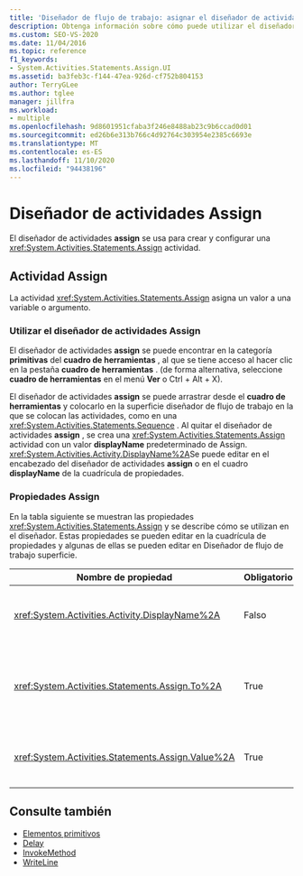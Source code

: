 ```yaml
---
title: 'Diseñador de flujo de trabajo: asignar el diseñador de actividades'
description: Obtenga información sobre cómo puede utilizar el diseñador de actividades Assign para crear y configurar una actividad Assign y cómo la actividad Assign asigna un valor a una variable o argumento.
ms.custom: SEO-VS-2020
ms.date: 11/04/2016
ms.topic: reference
f1_keywords:
- System.Activities.Statements.Assign.UI
ms.assetid: ba3feb3c-f144-47ea-926d-cf752b804153
author: TerryGLee
ms.author: tglee
manager: jillfra
ms.workload:
- multiple
ms.openlocfilehash: 9d8601951cfaba3f246e8488ab23c9b6ccad0d01
ms.sourcegitcommit: ed26b6e313b766c4d92764c303954e2385c6693e
ms.translationtype: MT
ms.contentlocale: es-ES
ms.lasthandoff: 11/10/2020
ms.locfileid: "94438196"
---
```

# <a name="assign-activity-designer"></a>Diseñador de actividades Assign

El diseñador de actividades **assign** se usa para crear y configurar una <xref:System.Activities.Statements.Assign> actividad.

## <a name="the-assign-activity"></a>Actividad Assign

La actividad <xref:System.Activities.Statements.Assign> asigna un valor a una variable o argumento.

### <a name="using-the-assign-activity-designer"></a>Utilizar el diseñador de actividades Assign

El diseñador de actividades **assign** se puede encontrar en la categoría **primitivas** del **cuadro de herramientas** , al que se tiene acceso al hacer clic en la pestaña **cuadro de herramientas** . (de forma alternativa, seleccione **cuadro de herramientas** en el menú **Ver** o Ctrl + Alt + X).

El diseñador de actividades **assign** se puede arrastrar desde el **cuadro de herramientas** y colocarlo en la superficie diseñador de flujo de trabajo en la que se colocan las actividades, como en una <xref:System.Activities.Statements.Sequence> . Al quitar el diseñador de actividades **assign** , se crea una <xref:System.Activities.Statements.Assign> actividad con un valor **displayName** predeterminado de Assign. <xref:System.Activities.Activity.DisplayName%2A>Se puede editar en el encabezado del diseñador de actividades **assign** o en el cuadro **displayName** de la cuadrícula de propiedades.

### <a name="the-assign-properties"></a>Propiedades Assign

En la tabla siguiente se muestran las propiedades <xref:System.Activities.Statements.Assign> y se describe cómo se utilizan en el diseñador. Estas propiedades se pueden editar en la cuadrícula de propiedades y algunas de ellas se pueden editar en Diseñador de flujo de trabajo superficie.

|Nombre de propiedad|Obligatorio|Uso|
|-|--------------|-|
|<xref:System.Activities.Activity.DisplayName%2A>|Falso|Nombre descriptivo de la actividad <xref:System.Activities.Statements.Assign>. El valor predeterminado es Assign. Pese a que el valor <xref:System.Activities.Activity.DisplayName%2A> no es obligatorio, se recomienda usar uno.|
|<xref:System.Activities.Statements.Assign.To%2A>|True|La variable o argumento al que está asignado <xref:System.Activities.Statements.Assign.Value%2A>. El valor debe ser un identificador de Visual Basic válido. Para establecer la propiedad, escriba una expresión de Visual Basic en el cuadro **para** del diseñador de actividades **assign** o en la cuadrícula de propiedades.|
|<xref:System.Activities.Statements.Assign.Value%2A>|True|Valor que se asigna a la variable. Para establecer <xref:System.Activities.Statements.Assign.Value%2A> , escriba una expresión de Visual Basic en el cuadro **valor** en el diseñador de actividades **assign** o en la cuadrícula de propiedades.|

## <a name="see-also"></a>Consulte también

- [Elementos primitivos](../workflow-designer/primitives-activity-designers.md)
- [Delay](../workflow-designer/delay-activity-designer.md)
- [InvokeMethod](../workflow-designer/invokemethod-activity-designer.md)
- [WriteLine](../workflow-designer/writeline-activity-designer.md)